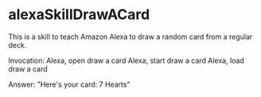 # alexaSkillDrawACard
This is a skill to teach Amazon Alexa to draw a random card from a regular deck.

Invocation:
Alexa, open draw a card
Alexa, start draw a card
Alexa, load draw a card

Answer:
"Here's your card: 7 Hearts"
